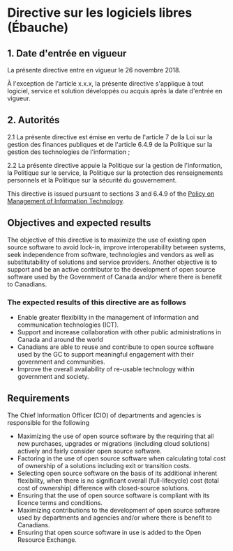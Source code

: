 # Directive sur les logiciels libres (Ébauche)

## 1. Date d'entrée en vigueur

La présente directive entre en vigueur le 26 novembre 2018.

À l'exception de l'article x.x.x, la présente directive s'applique à tout logiciel, service et solution développés ou acquis après la date d'entrée en vigueur.

## 2. Autorités

2.1 La présente directive est émise en vertu de l'article 7 de la Loi sur la gestion des finances publiques et de l'article 6.4.9 de la Politique sur la gestion des technologies de l'information ;

2.2 La présente directive appuie la Politique sur la gestion de l'information, la Politique sur le service, la Politique sur la protection des renseignements personnels et la Politique sur la sécurité du gouvernement.

This directive is issued pursuant to sections 3 and 6.4.9 of the [Policy on Management of Information Technology](https://www.tbs-sct.gc.ca/pol/doc-eng.aspx?id=12755).

## Objectives and expected results

The objective of this directive is to maximize the use of existing open source software to avoid lock-in, improve interoperability between systems, seek independence from software, technologies and vendors as well as substitutability of solutions and service providers. Another objective is to support and be an active contributor to the development of open source software used by the Government of Canada and/or where there is benefit to Canadians.

### The expected results of this directive are as follows

* Enable greater flexibility in the management of information and communication technologies (ICT).
* Support and increase collaboration with other public administrations in Canada and around the world
* Canadians are able to reuse and contribute to open source software used by the GC to support meaningful engagement with their government and communities.
* Improve the overall availability of re-usable technology within government and society.

## Requirements

The Chief Information Officer (CIO) of departments and agencies is responsible for the following

* Maximizing the use of open source software by the requiring that all new purchases, upgrades or migrations (including cloud solutions) actively and fairly consider open source software.
* Factoring in the use of open source software when calculating total cost of ownership of a solutions including exit or transition costs.
* Selecting open source software on the basis of its additional inherent flexibility, when there is no significant overall (full-lifecycle) cost (total cost of ownership) difference with closed-source solutions.
* Ensuring that the use of open source software is compliant with its licence terms and conditions.
* Maximizing contributions to the development of open source software used by departments and agencies and/or where there is benefit to Canadians.
* Ensuring that open source software in use is added to the Open Resource Exchange.

